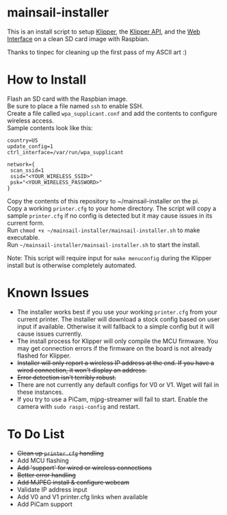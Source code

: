# mainsail-installer
This is an install script to setup [Klipper](https://github.com/KevinOConnor/klipper), the [Klipper API](https://github.com/Arksine/klipper/tree/work-web_server-20200131), and the [Web Interface](https://github.com/meteyou/mainsail) on a clean SD card image with Raspbian.

Thanks to tinpec for cleaning up the first pass of my ASCII art :)

# How to Install
Flash an SD card with the Raspbian image.  
Be sure to place a file named `ssh` to enable SSH.  
Create a file called `wpa_supplicant.conf` and add the contents to configure wireless access.  
Sample contents look like this:  

    country=US
    update_config=1
    ctrl_interface=/var/run/wpa_supplicant

    network={
     scan_ssid=1
     ssid="<YOUR_WIRELESS_SSID>"
     psk="<YOUR_WIRELESS_PASSWORD>"
    }  

Copy the contents of this repository to ~/mainsail-installer on the pi.  
Copy a working `printer.cfg` to your home directory. The script will copy a sample `printer.cfg` if no config is detected but it may cause issues in its current form.  
Run `chmod +x ~/mainsail-installer/mainsail-installer.sh` to make executable.  
Run `~/mainsail-installer/mainsail-installer.sh` to start the install.  

Note: This script will require input for `make menuconfig` during the Klipper install but is otherwise completely automated.

# Known Issues
* The installer works best if you use your working `printer.cfg` from your current printer. The installer will download a stock config based on user input if available. Otherwise it will fallback to a simple config but it will cause issues currently.  
* The install process for Klipper will only compile the MCU firmware. You may get connection errors if the firmware on the board is not already flashed for Klipper.  
* ~~Installer will only report a wireless IP address at the end. If you have a wired connection, it won\'t display an address.~~  
* ~~Error detection isn\'t terribly robust.~~  
* There are not currently any default configs for V0 or V1. Wget will fail in these instances.
* If you try to use a PiCam, mjpg-streamer will fail to start. Enable the camera with `sudo raspi-config` and restart.

# To Do List
* ~~Clean up `printer.cfg` handling~~  
* Add MCU flashing  
* ~~Add 'support' for wired or wireless connections~~  
* ~~Better error handling~~  
* ~~Add MJPEG install & configure webcam~~  
* Validate IP address input  
* Add V0 and V1 printer.cfg links when available
* Add PiCam support